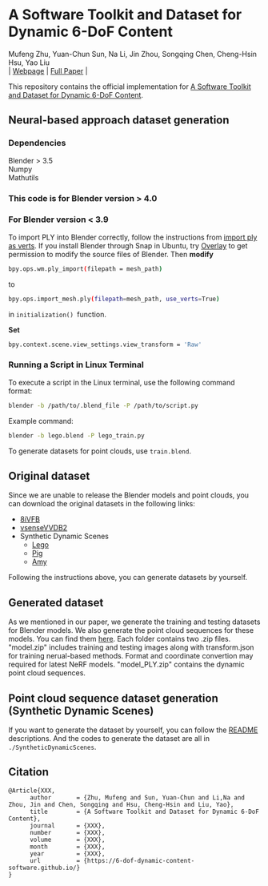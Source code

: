 # A Software Toolkit and Dataset for Dynamic 6-DoF Content
Mufeng Zhu, Yuan-Chun Sun, Na Li, Jin Zhou, Songqing Chen, Cheng-Hsin Hsu, Yao Liu<br>
| [Webpage](https://6-dof-dynamic-content-software.github.io/) | [Full Paper](#) |

This repository contains the official implementation for [A Software Toolkit and Dataset for Dynamic 6-DoF Content](https://6-dof-dynamic-content-software.github.io/).

## Neural-based approach dataset generation
### Dependencies
Blender > 3.5 <br />
Numpy <br />
Mathutils
### This code is for Blender version > 4.0
### For Blender version < 3.9
To import PLY into Blender correctly, follow the instructions from [import ply as verts](https://github.com/TombstoneTumbleweedArt/import-ply-as-verts).
If you install Blender through Snap in Ubuntu, try [Overlay](https://snapcraft.io/overlay) to get permission to modify the source files of Blender. Then **modify** 
```bash
bpy.ops.wm.ply_import(filepath = mesh_path)
```  
to
```bash
bpy.ops.import_mesh.ply(filepath=mesh_path, use_verts=True)
```
in ```initialization() ```function.

**Set**
``` bash
bpy.context.scene.view_settings.view_transform = 'Raw'
```
### Running a Script in Linux Terminal
To execute a script in the Linux terminal, use the following command format:

```bash
blender -b /path/to/.blend_file -P /path/to/script.py
```

Example command:
```bash
blender -b lego.blend -P lego_train.py
```
To generate datasets for point clouds, use ```train.blend```. 

## Original dataset
Since we are unable to release the Blender models and point clouds, you can download the original datasets in the following links:
- [8iVFB](http://plenodb.jpeg.org/pc/8ilabs/)  
- [vsenseVVDB2](https://v-sense.scss.tcd.ie/research/vsensevvdb2-v-sense-volumetric-video-quality-database-2/)
- Synthetic Dynamic Scenes
    - [Lego](https://drive.google.com/drive/folders/128yBriW1IG_3NJ5Rp7APSTZsJqdJdfc1)  
    - [Pig](https://blendermarket.com/products/piggy-animations-vfx-grace)  
    - [Amy](https://studio.blender.org/characters/5f1ed640e9115ed35ea4b3fb/showcase/1/) 

Following the instructions above, you can generate datasets by yourself.

## Generated dataset
As we mentioned in our paper, we generate the training and testing datasets for Blender models. We also generate the point cloud sequences for these models. You can find them [here](https://rutgers.app.box.com/s/jod4sd95bfr5tcsoc06jiyjw6axfuven). Each folder contains two .zip files. "model.zip" includes training and testing images along with transform.json for training nerual-based methods. Format and coordinate convertion may required for latest NeRF models. "model_PLY.zip" contains the dynamic point cloud sequences. 

## Point cloud sequence dataset generation (Synthetic Dynamic Scenes)
If you want to generate the dataset by yourself, you can follow the [README](https://github.com/6-DoF-dynamic-content-software/software_code/tree/main/SyntheticDynamicScenes#blender-to-point-cloud) descriptions.
And the codes to generate the dataset are all in `./SyntheticDynamicScenes`.


<section class="section" id="citation">
  <div class="container is-max-desktop content">
    <h2 class="title">Citation</h2>
    <pre><code>@Article{XXX,
      author       = {Zhu, Mufeng and Sun, Yuan-Chun and Li,Na and Zhou, Jin and Chen, Songqing and Hsu, Cheng-Hsin and Liu, Yao},
      title        = {A Software Toolkit and Dataset for Dynamic 6-DoF Content},
      journal      = {XXX},
      number       = {XXX},
      volume       = {XXX},
      month        = {XXX},
      year         = {XXX},
      url          = {https://6-dof-dynamic-content-software.github.io/}
}</code></pre>
  </div>
</section>





